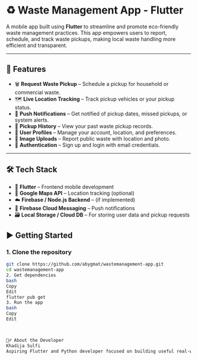 # ♻️ Waste Management App - Flutter

A mobile app built using **Flutter** to streamline and promote eco-friendly waste management practices. This app empowers users to report, schedule, and track waste pickups, making local waste handling more efficient and transparent.

---

## 📱 Features

- 🗑️ **Request Waste Pickup** – Schedule a pickup for household or commercial waste.
- 🗺️ **Live Location Tracking** – Track pickup vehicles or your pickup status.
- 🔔 **Push Notifications** – Get notified of pickup dates, missed pickups, or system alerts.
- 📆 **Pickup History** – View your past waste pickup records.
- 🧾 **User Profiles** – Manage your account, location, and preferences.
- 📸 **Image Uploads** – Report public waste with location and photo.
- 🔐 **Authentication** – Sign up and login with email credentials.

---

## 🛠️ Tech Stack

- 💙 **Flutter** – Frontend mobile development
- 📍 **Google Maps API** – Location tracking (optional)
- ☁️ **Firebase / Node.js Backend** – (if implemented)
- 🔔 **Firebase Cloud Messaging** – Push notifications
- 🗃️ **Local Storage / Cloud DB** – For storing user data and pickup requests



## ▶️ Getting Started

### 1. Clone the repository

```bash
git clone https://github.com/abygmat/wastemanagement-app.git
cd wastemanagement-app
2. Get dependencies
bash
Copy
Edit
flutter pub get
3. Run the app
bash
Copy
Edit


 
🙋‍♂️ About the Developer
Khadija Sulfi
Aspiring Flutter and Python developer focused on building useful real-world applications.
